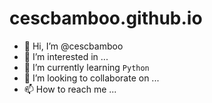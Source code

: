 # cescbamboo.github.io

- 👋 Hi, I’m @cescbamboo
- 👀 I’m interested in ...
- 🌱 I’m currently learning `Python`
- 💞️ I’m looking to collaborate on ...
- 📫 How to reach me ...

<!---
cescbamboo/cescbamboo is a ✨ special ✨ repository because its `README.md` (this file) appears on your GitHub profile.
You can click the Preview link to take a look at your changes.
--->

